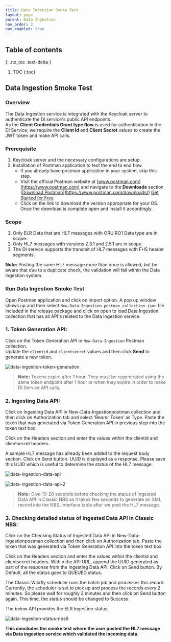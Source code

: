 ```yaml
---
title: Data Ingestion Smoke Test
layout: page
parent: Data Ingestion
nav_order: 2
nav_enabled: true
---
```


## Table of contents
{: .no_toc .text-delta }

1. TOC
{:toc}

## Data Ingestion Smoke Test

### Overview

The Data Ingestion service is integrated with the Keycloak server to authenticate the DI service's public API endpoints.  
As the **Client Credentials Grant type flow** is used for authentication in the DI Service, we require the **Client Id** and **Client Secret** values to create the JWT token and make API calls.

### Prerequisite

1. Keycloak server and the necessary configurations are setup.
2. Installation of Postman application to test the end to end flow.
   - If you already have postman application in your system, skip this step.
   - Visit the official Postman website at [www.postman.com](https://www.postman.com) and navigate to the **Downloads** section  
     [[Download Postman](https://www.postman.com/downloads/)](https://www.postman.com/downloads/) [Get Started for Free](https://www.postman.com/downloads/)
   - Click on the link to download the version appropriate for your OS. Once the download is complete open and install it accordingly.

### Scope

1. Only ELR Data that are HL7 messages with ORU RO1 Data type are in scope.
2. Only HL7 messages with versions 2.3.1 and 2.5.1 are in scope.
3. The DI service supports the transmit of HL7 messages with FHS header segments.

**Note:** Posting the same HL7 message more than once is allowed, but be aware that due to a duplicate check, the validation will fail within the Data Ingestion system.

### Run Data Ingestion Smoke Test

Open Postman application and click on import option. A pop up window shows up and then select `New-Data-Ingestion.postman_collection.json` file included in the release package and click on open to load Data Ingestion collection that has all API's related to the Data Ingestion service.

### 1. **Token Generation API:**

Click on the Token Generation API in `New-Data-Ingestion` Postman collection.  
Update the `clientid` and `clientsecret` values and then click **Send** to generate a new token.

![data-ingestion-token-generation](/just-the-doc/docs/6_microsevices_deployment/images/data-ingestion-token-generation-api.jpg)


> **Note:** Tokens expire after 1 hour. They must be regenerated using the same token endpoint after 1 hour or when they expire in order to make DI Service API calls.

### 2. **Ingesting Data API:**

Click on Ingesting Data API in New-Data-Ingestionpostman collection and then click on Authorization tab and select ‘Bearer Token’ as Type. Paste the token that was generated via Token Generation API in previous step into the token text box.

Click on the Headers section and enter the values within the clientid and clientsecret headers.

A sample HL7 message has already been added to the request body section. Click on Send button. UUID is displayed as a response. Please save this UUID which is useful to determine the status of the HL7 message.

![data-ingestion-data-api](/just-the-doc/docs/6_microsevices_deployment/images/data-ingestion-data-api.jpg)

![data-ingestion-data-api-2](/just-the-doc/docs/6_microsevices_deployment/images/data-ingestion-data-api-2.jpg)

> **Note:** Give 10-20 seconds before checking the status of Ingested Data API in Classic NBS as it takes few seconds to generate an XML record into the NBS_Interface table after we post the HL7 message.

### 3. **Checking  detailed status of Ingested Data API in Classic NBS:**

Click on the Checking Status of Ingested Data API in New-Data-Ingestionpostman collection and then click on Authorization tab. Paste the token that was generated via Token Generation API into the token text box.

Click on the Headers section and enter the values within the clientid and clientsecret headers. Within the API URL, append the UUID generated as part of the response from the Ingesting Data API. Click on Send button. By Default, all the status goes to QUEUED status.

The Classic Wildfly scheduler runs the batch job and processes this record. Currently, the scheduler is set to pick up and process the records every 2 minutes. So please wait for roughly 2 minutes and then click on Send button again. This time, the status should be changed to Success.

The below API provides the ELR Ingestion status:

![data-ingestion-status-nbs6](/just-the-doc/docs/6_microsevices_deployment/images/data-ingestion-status-nbs6.jpg)

**This concludes the smoke test where the user posted the HL7 message via Data ingestion service which validated the incoming data.**
